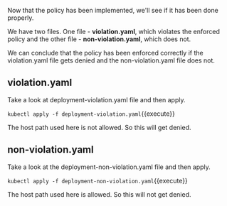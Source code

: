 Now that the policy has been implemented, we'll see if it has been done properly.

We have two files. One file - **violation.yaml**, which violates the enforced policy and the other file - **non-violation.yaml**, which does not.

We can conclude that the policy has been enforced correctly if the violation.yaml file gets denied and the non-violation.yaml file does not.

## violation.yaml
Take a look at deployment-violation.yaml file and then apply.

`kubectl apply -f deployment-violation.yaml`{{execute}}

The host path used here is not allowed. So this will get denied.

## non-violation.yaml
Take a look at the deployment-non-violation.yaml file and then apply.

`kubectl apply -f deployment-non-violation.yaml`{{execute}}

The host path used here is allowed. So this will not get denied.
